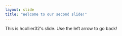 ```yaml
---
layout: slide
title: "Welcome to our second slide!"
---
```

This is hcollier32's slide.
Use the left arrow to go back!
